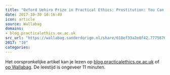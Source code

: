 ```yaml
---
title: "Oxford Uehiro Prize in Practical Ethics: Prostitution: You Can’t Have Your Cake and Sell It*. Writte..."
date: 2017-10-30 10:16:49
icon: article
source: Wallabag
domains:
- blog.practicalethics.ox.ac.uk
src_url: "https://wallabag.sanderdorigo.nl/share/618ef33a2e8f42.77758764"
2017: "10"
categories:
---
```

Het oorspronkelijke artikel kan je lezen op [blog.practicalethics.ox.ac.uk](http://blog.practicalethics.ox.ac.uk/2017/05/oxford-uehiro-prize-in-practical-ethics-prostitution-you-cant-have-your-cake-and-sell-it-written-by-simon-pierre-chevarie-cossette/) of [op Wallabag](https://wallabag.sanderdorigo.nl/share/618ef33a2e8f42.77758764). De leestijd is ongeveer 11 minuten.